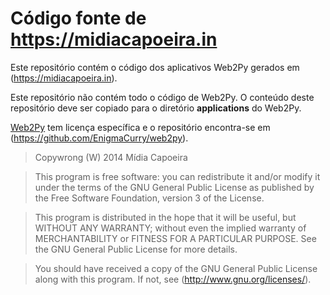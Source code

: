 Código fonte de https://midiacapoeira.in
===

Este repositório contém o código dos aplicativos Web2Py gerados em
(https://midiacapoeira.in).

Este repositório não contém todo o código de Web2Py. O conteúdo deste
repositório deve ser copiado para o diretório **applications** do Web2Py.

[Web2Py](http://web2py.com) tem licença específica e o repositório encontra-se em
(https://github.com/EnigmaCurry/web2py).

> Copywrong (W) 2014 Mídia Capoeira

> This program is free software: you can redistribute it and/or modify
> it under the terms of the GNU General Public License as published by
> the Free Software Foundation, version 3 of the License.

> This program is distributed in the hope that it will be useful,
> but WITHOUT ANY WARRANTY; without even the implied warranty of
> MERCHANTABILITY or FITNESS FOR A PARTICULAR PURPOSE. See the
> GNU General Public License for more details.

> You should have received a copy of the GNU General Public License
> along with this program. If not, see (http://www.gnu.org/licenses/).


